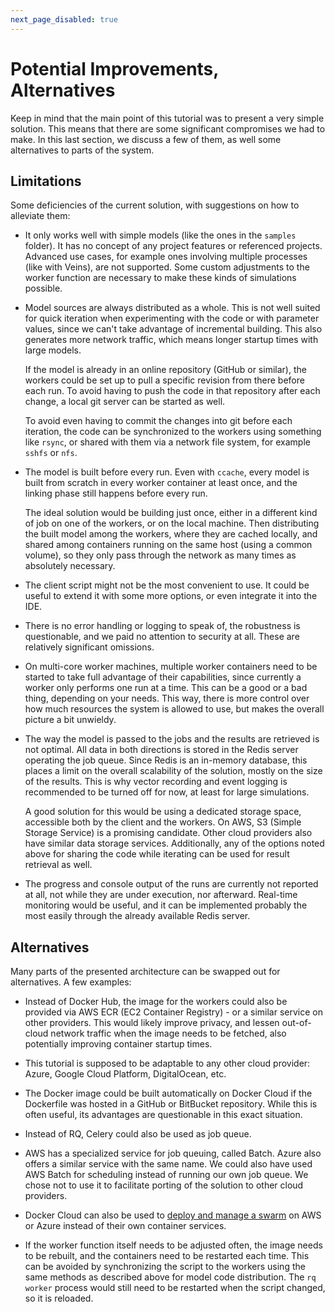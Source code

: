 ```yaml
---
next_page_disabled: true
---
```


# Potential Improvements, Alternatives

Keep in mind that the main point of this tutorial was to present a very simple
solution. This means that there are some significant compromises we had to make.
In this last section, we discuss a few of them, as well some alternatives to
parts of the system.

## Limitations

Some deficiencies of the current solution, with suggestions on how to alleviate
them:

 - It only works well with simple models (like the ones in the `samples`
   folder). It has no concept of any project features or referenced projects.
   Advanced use cases, for example ones involving multiple processes (like with
   Veins), are not supported. Some custom adjustments to the worker function are
   necessary to make these kinds of simulations possible.

 - Model sources are always distributed as a whole. This is not well suited for
   quick iteration when experimenting with the code or with parameter values,
   since we can't take advantage of incremental building. This also generates
   more network traffic, which means longer startup times with large models.

   If the model is already in an online repository (GitHub or similar), the
   workers could be set up to pull a specific revision from there before each
   run. To avoid having to push the code in that repository after each change,
   a local git server can be started as well.

   To avoid even having to commit the changes into git before each iteration,
   the code can be synchronized to the workers using something like `rsync`, or
   shared with them via a network file system, for example `sshfs` or `nfs`.

 - The model is built before every run. Even with `ccache`, every model is built
   from scratch in every worker container at least once, and the linking phase
   still happens before every run.

   The ideal solution would be building just once, either in a different kind of
   job on one of the workers, or on the local machine. Then distributing the
   built model among the workers, where they are cached locally, and shared
   among containers running on the same host (using a common volume), so they
   only pass through the network as many times as absolutely necessary.

 - The client script might not be the most convenient to use. It could be useful
   to extend it with some more options, or even integrate it into the IDE.

 - There is no error handling or logging to speak of, the robustness is
   questionable, and we paid no attention to security at all. These are
   relatively significant omissions.

 - On multi-core worker machines, multiple worker containers need to be started
   to take full advantage of their capabilities, since currently a worker only
   performs one run at a time. This can be a good or a bad thing, depending on
   your needs. This way, there is more control over how much resources the
   system is allowed to use, but makes the overall picture a bit unwieldy.

 - The way the model is passed to the jobs and the results are retrieved is not
   optimal. All data in both directions is stored in the Redis server operating
   the job queue. Since Redis is an in-memory database, this places a limit on
   the overall scalability of the solution, mostly on the size of the results.
   This is why vector recording and event logging is recommended to be turned
   off for now, at least for large simulations.

   A good solution for this would be using a dedicated storage space, accessible
   both by the client and the workers. On AWS, S3 (Simple Storage Service) is a
   promising candidate. Other cloud providers also have similar data storage
   services. Additionally, any of the options noted above for sharing the code
   while iterating can be used for result retrieval as well.

 - The progress and console output of the runs are currently not reported at
   all, not while they are under execution, nor afterward. Real-time monitoring
   would be useful, and it can be implemented probably the most easily through
   the already available Redis server.

## Alternatives

Many parts of the presented architecture can be swapped out for alternatives. A
few examples:

- Instead of Docker Hub, the image for the workers could also be provided via
  AWS ECR (EC2 Container Registry) - or a similar service on other providers.
  This would likely improve privacy, and lessen out-of-cloud network traffic
  when the image needs to be fetched, also potentially improving container
  startup times.

- This tutorial is supposed to be adaptable to any other cloud provider: Azure,
  Google Cloud Platform, DigitalOcean, etc.

- The Docker image could be built automatically on Docker Cloud if the
  Dockerfile was hosted in a GitHub or BitBucket repository. While this is often
  useful, its advantages are questionable in this exact situation.

- Instead of RQ, Celery could also be used as job queue.

- AWS has a specialized service for job queuing, called Batch. Azure also offers
  a similar service with the same name. We could also have used AWS Batch for
  scheduling instead of running our own job queue. We chose not to use it to
  facilitate porting of the solution to other cloud providers.

- Docker Cloud can also be used to
  [deploy and manage a swarm](https://docs.docker.com/docker-cloud/cloud-swarm/)
  on AWS or Azure instead of their own container services.

- If the worker function itself needs to be adjusted often, the image needs to
  be rebuilt, and the containers need to be restarted each time. This can be
  avoided by synchronizing the script to the workers using the same methods as
  described above for model code distribution. The `rq worker` process would
  still need to be restarted when the script changed, so it is reloaded.
